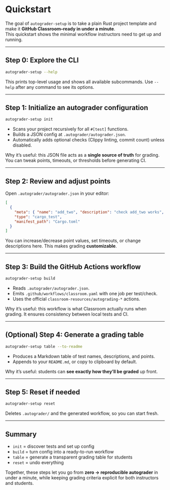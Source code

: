 # Quickstart

The goal of `autograder-setup` is to take a plain Rust project template and make it **GitHub Classroom–ready in under a minute**.  
This quickstart shows the minimal workflow instructors need to get up and running.

---

## Step 0: Explore the CLI

```bash
autograder-setup --help
```

This prints top-level usage and shows all available subcommands. Use `--help` after any command to see its options.

---

## Step 1: Initialize an autograder configuration

```bash
autograder-setup init
```

- Scans your project recursively for all `#[test]` functions.  
- Builds a JSON config at `.autograder/autograder.json`.  
- Automatically adds optional checks (Clippy linting, commit count) unless disabled.  

Why it’s useful: this JSON file acts as a **single source of truth** for grading. You can tweak points, timeouts, or thresholds before generating CI.

---

## Step 2: Review and adjust points

Open `.autograder/autograder.json` in your editor:

```json
[
  {
    "meta": { "name": "add_two", "description": "check add_two works", "points": 2, "timeout": 10 },
    "type": "cargo_test",
    "manifest_path": "Cargo.toml"
  }
]
```

You can increase/decrease point values, set timeouts, or change descriptions here. This makes grading **customizable**.

---

## Step 3: Build the GitHub Actions workflow

```bash
autograder-setup build
```

- Reads `.autograder/autograder.json`.  
- Emits `.github/workflows/classroom.yaml` with one job per test/check.  
- Uses the official `classroom-resources/autograding-*` actions.  

Why it’s useful: this workflow is what Classroom actually runs when grading. It ensures consistency between local tests and CI.

---

## (Optional) Step 4: Generate a grading table

```bash
autograder-setup table --to-readme
```

- Produces a Markdown table of test names, descriptions, and points.  
- Appends to your `README.md`, or copy to clipboard by default.  

Why it’s useful: students can **see exactly how they’ll be graded** up front.

---

## Step 5: Reset if needed

```bash
autograder-setup reset
```

Deletes `.autograder/` and the generated workflow, so you can start fresh.

---

## Summary

- `init` = discover tests and set up config  
- `build` = turn config into a ready-to-run workflow  
- `table` = generate a transparent grading table for students  
- `reset` = undo everything  

Together, these steps let you go from **zero → reproducible autograder** in under a minute, while keeping grading criteria explicit for both instructors and students.
